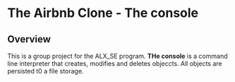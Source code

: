 # The Airbnb Clone - The console

## Overview
This is a group project for the ALX_SE program.
**THe console** is a command line interpreter that creates, modifies and deletes objeccts.
All objects are persisted t0 a file storage.
